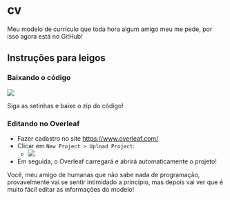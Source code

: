 # cv

Meu modelo de currículo que toda hora algum amigo meu me pede, por isso agora está no GitHub!


## Instruções para leigos

### Baixando o código
![](https://i.imgur.com/YPpj7i5.png)

Siga as setinhas e baixe o zip do código!

### Editando no Overleaf

- Fazer cadastro no site https://www.overleaf.com/
- Clicar em ``New Project > Upload Project``:
  - ![](https://i.imgur.com/Rug359X.png)
 - Em seguida, o Overleaf carregará e abrirá automaticamente o projeto!
 
 Você, meu amigo de humanas que não sabe nada de programação, provavelmente vai se sentir intimidado a princípio, mas depois vai ver que é muito fácil editar as informações do modelo!
